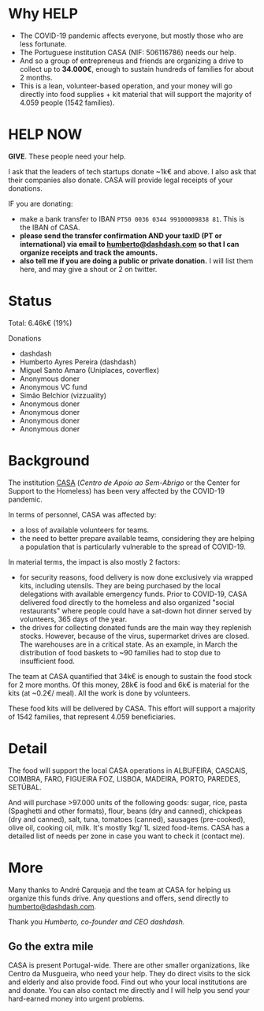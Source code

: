 # Why HELP

* The COVID-19 pandemic affects everyone, but mostly those who are less fortunate. 
* The Portuguese institution CASA (NIF: 506116786) needs our help.
* And so a group of entrepreneus and friends are organizing a drive to collect up to **34.000€**, enough to sustain hundreds of families for about 2 months. 
* This is a lean, volunteer-based operation, and your money will go directly into food supplies + kit material that will support the majority of 4.059 people (1542 families).

# HELP NOW

**GIVE**. These people need your help.

I ask that the leaders of tech startups donate ~1k€ and above. I also ask that their companies also donate.
CASA will provide legal receipts of your donations.

IF you are donating:
- make a bank transfer to IBAN `PT50 0036 0344 99100009838 81`. This is the IBAN of CASA.
- **please send the transfer confirmation AND your taxID (PT or international) via email to humberto@dashdash.com so that I can organize receipts and track the amounts.**
- **also tell me if you are doing a public or private donation.** I will list them here, and may give a shout or 2 on twitter.

# Status

Total: 6.46k€ (19%)

Donations
- dashdash
- Humberto Ayres Pereira (dashdash)
- Miguel Santo Amaro (Uniplaces, coverflex)
- Anonymous doner
- Anonymous VC fund
- Simão Belchior (vizzuality)
- Anonymous doner
- Anonymous doner
- Anonymous doner
- Anonymous doner

# Background

The institution [CASA](https://casa-apoioaosemabrigo.org) (_Centro de Apoio ao Sem-Abrigo_ or the Center for Support to the Homeless) has been very affected by the COVID-19 pandemic. 

In terms of personnel, CASA was affected by:
- a loss of available volunteers for teams.
- the need to better prepare available teams, considering they are helping a population that is particularly vulnerable to the spread of COVID-19.

In material terms, the impact is also mostly 2 factors:
- for security reasons, food delivery is now done exclusively via wrapped kits, including utensils. They are being purchased by the local delegations with available emergency funds. Prior to COVID-19, CASA delivered food directly to the homeless and also organized "social restaurants" where people could have a sat-down hot dinner served by volunteers, 365 days of the year.
- the drives for collecting donated funds are the main way they replenish stocks. However, because of the virus, supermarket drives are closed. The warehouses are in a critical state. As an example, in March the distribution of food baskets to ~90 families had to stop due to insufficient food.

The team at CASA quantified that 34k€ is enough to sustain the food stock for 2 more months. Of this money, 28k€ is food and 6k€ is material for the kits (at ~0.2€/ meal). All the work is done by volunteers. 

These food kits will be delivered by CASA. This effort will support a majority of 1542 families, that represent 4.059 beneficiaries. 

# Detail 

The food will support the local CASA operations in ALBUFEIRA, CASCAIS, COIMBRA, FARO, FIGUEIRA FOZ, LISBOA, MADEIRA, PORTO, PAREDES, SETÚBAL.

And will purchase >97.000 units of the following goods: sugar, rice, pasta (Spaghetti and other formats), flour, beans (dry and canned), chickpeas (dry and canned), salt, tuna, tomatoes (canned), sausages (pre-cooked), olive oil, cooking oil, milk. It's mostly 1kg/ 1L sized food-items. CASA has a detailed list of needs per zone in case you want to check it (contact me). 

# More

Many thanks to André Carqueja and the team at CASA for helping us organize this funds drive. 
Any questions and offers, send directly to humberto@dashdash.com. 

Thank you 
_Humberto, co-founder and CEO dashdash._

## Go the extra mile

CASA is present Portugal-wide. There are other smaller organizations, like Centro da Musgueira, who need your help. They do direct visits to the sick and elderly and also provide food. Find out who your local institutions are and donate. You can also contact me directly and I will help you send your hard-earned money into urgent problems.
